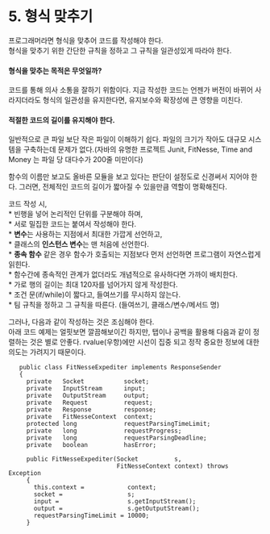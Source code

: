 # 5. 형식 맞추기

프로그래머라면 형식을 맞추어 코드를 작성해야 한다.   
형식을 맞추기 위한 간단한 규칙을 정하고 그 규칙을 일관성있게 따라야 한다.

#### 형식을 맞추는 목적은 무엇일까?

코드를 통해 의사 소통을 잘하기 위함이다. 지금 작성한 코드는 언젠가 버전이 바뀌어 사라지더라도 형식의 일관성을 유지한다면, 유지보수와 확장성에 큰 영향을 미친다.

#### 적절한 코드의 길이를 유지해야 한다.

일반적으로 큰 파일 보단 작은 파일이 이해하기 쉽다. 파일의 크기가 작아도 대규모 시스템을 구축하는데 문제가 없다.\(자바의 유명한 프로젝트 Junit, FitNesse, Time and Money 는 파일 당 대다수가 200줄 미만이다\)

함수의 이름만 보고도 올바른 모듈을 보고 있다는 판단이 설정도로 신경써서 지어야 한다. 그러면, 전체적인 코드의 길이가 짧아질 수 있을만큼 역할이 명확해진다.

코드 작성 시,   
\* 빈행을 넣어 논리적인 단위를 구분해야 하며,   
\* 서로 밀집한 코드는 붙여서 작성해야 한다.  
\* **변수**는 사용하는 지점에서 최대한 가깝게 선언하고,   
\* 클래스의 **인스턴스 변수**는 맨 처음에 선언한다.  
\* **종속 함수** 같은 경우 함수가 호출되는 지점보다 먼저 선언하면 프로그램이 자연스럽게 읽힌다.  
\* 함수간에 종속적인 관계가 없더라도 개념적으로 유사하다면 가까이 배치한다.  
\* 가로 행의 길이는 최대 120자를 넘어가지 않게 작성한다.  
\* 조건 문\(if/while\)이 짧다고, 들여쓰기를 무시하지 않는다.  
\* 팀 규칙을 정하고 그 규칙을 따른다. \(들여쓰기, 클래스/변수/메서드 명\)

그러나, 다음과 같이 작성하는 것은 조심해야 한다.   
아래 코드 예제는 얼핏보면 깔끔해보이긴 하지만, 탭이나 공백을 활용해 다음과 같이 정렬하는 것은 별로 안좋다. rvalue\(우항\)에만 시선이 집중 되고 정작 중요한 정보에 대한 의도는 가려지기 때문이다.

```text
   public class FitNesseExpediter implements ResponseSender
   {
     private   Socket           socket;
     private   InputStream      input;
     private   OutputStream     output;
     private   Request          request;
     private   Response         response;
     private   FitNesseContext  context;
     protected long             requestParsingTimeLimit;
     private   long             requestProgress;
     private   long             requestParsingDeadline;
     private   boolean          hasError;
 
     public FitNesseExpediter(Socket          s, 
                              FitNesseContext context) throws Exception
     {
       this.context =            context;
       socket =                  s;
       input =                   s.getInputStream();
       output =                  s.getOutputStream();
       requestParsingTimeLimit = 10000;
     }
```




